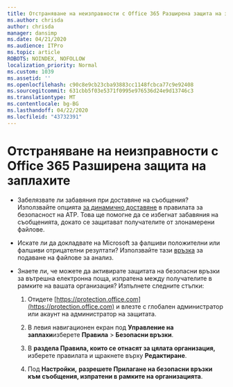 ```yaml
---
title: Отстраняване на неизправности с Office 365 Разширена защита на заплахите
ms.author: chrisda
author: chrisda
manager: dansimp
ms.date: 04/21/2020
ms.audience: ITPro
ms.topic: article
ROBOTS: NOINDEX, NOFOLLOW
localization_priority: Normal
ms.custom: 1039
ms.assetid: ''
ms.openlocfilehash: c90c8e9cb23cba93883cc1148fcbca77c9e92408
ms.sourcegitcommit: 631cbb5f03e5371f0995e976536d24e9d13746c3
ms.translationtype: MT
ms.contentlocale: bg-BG
ms.lasthandoff: 04/22/2020
ms.locfileid: "43732391"
---
```

# <a name="troubleshooting-office-365-advanced-threat-protection"></a>Отстраняване на неизправности с Office 365 Разширена защита на заплахите

- Забелязвате ли забавяния при доставяне на съобщения? Използвайте опцията [за динамично доставяне](https://docs.microsoft.com/office365/securitycompliance/dynamic-delivery-and-previewing) в правилата за безопасност на ATP. Това ще помогне да се избегнат забавяния на съобщенията, докато се защитават получателите от злонамерени файлове.

- Искате ли да докладвате на Microsoft за фалшиви положителни или фалшиви отрицателни резултати? Използвайте тази [връзка](https://www.microsoft.com/wdsi/filesubmission/) за подаване на файлове за анализ.

- Знаете ли, че можете да активирате защитата на безопасни връзки за вътрешна електронна поща, изпратена между получателите в рамките на вашата организация? Изпълнете следните стъпки:

  1. Отидете [https://protection.office.com](https://protection.office.com) и влезте с глобален администратор или акаунт на администратор на защитата.

  2. В левия навигационен екран под **Управление на заплахи**изберете **Правила** \> **Безопасни връзки**.

  3. В **раздела Правила, които се отнасят за цялата организация,** изберете правилата и щракнете върху **Редактиране**.

  4. Под **Настройки,** **разрешете Прилагане на безопасни връзки към съобщения, изпратени в рамките на организацията**.
